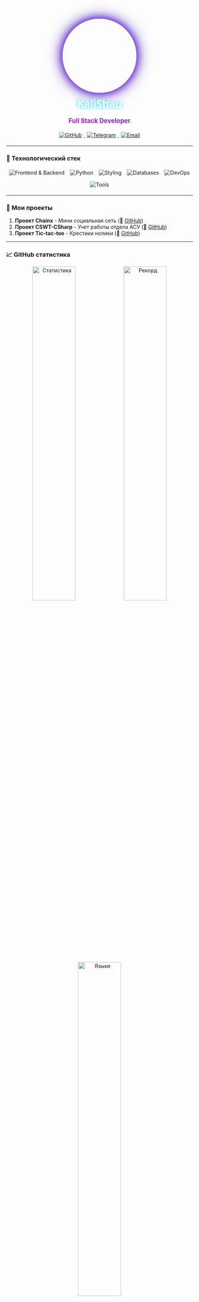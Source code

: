 <div align="center">
  <img src="https://avatars.githubusercontent.com/u/135017329" width="200" style="border-radius: 50%; box-shadow: 0 0 20px #5e17eb, 0 0 40px #3a0ca3; transition: transform 0.3s;" onmouseover="this.style.transform='scale(1.05)'" onmouseout="this.style.transform='scale(1)'"/>
  
  <h1 style="font-family: 'Segoe UI', sans-serif; color: #fff; text-shadow: 0 0 10px #00d9ff; margin: 10px 0;">KaliShau</h1>
  <p style="font-size: 1.2em; background: linear-gradient(90deg, #ff00cc, #3333ff); -webkit-background-clip: text; -webkit-text-fill-color: transparent; font-weight: bold;">Full Stack Developer</p>

  <div style="margin: 20px 0;">
    <a href="https://github.com/KaliShau" target="_blank">
      <img src="https://img.shields.io/badge/GitHub-000000?style=for-the-badge&logo=GitHub&logoColor=white" alt="GitHub" style="margin: 0 5px;"/>
    </a>
    <a href="https://t.me/KaliShau" target="_blank">
      <img src="https://img.shields.io/badge/Telegram-26A5E4?style=for-the-badge&logo=Telegram&logoColor=white" alt="Telegram" style="margin: 0 5px;"/>
    </a>
    <a href="mailto:fa6248122@gmail.com">
      <img src="https://img.shields.io/badge/Email-D14836?style=for-the-badge&logo=Gmail&logoColor=white" alt="Email" style="margin: 0 5px;"/>
    </a>
  </div>
</div>

---

### 🚀 Технологический стек

<div align="center" style="display: flex; flex-wrap: wrap; justify-content: center; gap: 15px; margin: 20px 0;">
  <img src="https://skillicons.dev/icons?i=js,ts,react,nextjs,nodejs,express" alt="Frontend & Backend"/>
  <img src="https://skillicons.dev/icons?i=python,django" alt="Python"/>
  <img src="https://skillicons.dev/icons?i=html,css,tailwind,sass" alt="Styling"/>
  <img src="https://skillicons.dev/icons?i=postgres,mysql" alt="Databases"/>
  <img src="https://skillicons.dev/icons?i=git,docker,linux" alt="DevOps"/>
  <img src="https://skillicons.dev/icons?i=vscode,figma" alt="Tools"/>
</div>

---

### 🌟 Мои проекты

1. **Проект Chainx** - Мини социальная сеть (🔗 [GitHub](https://github.com/KaliShau/Chainx))
2. **Проект СSWT-CSharp** - Учет работы отдела АСУ (🔗 [GitHub](https://github.com/KaliShau/CSWT-CSharp))
3. **Проект Tic-tac-toe** - Крестики нолики (🔗 [GitHub](https://github.com/KaliShau/Tic-tac-toe))

---

### 📈 GitHub статистика

<div align="center">
  <img src="https://github-readme-stats.vercel.app/api?username=KaliShau&show_icons=true&theme=radical&hide_border=true&bg_color=0d1117" alt="Статистика" width="48%"/>
  <img src="https://github-readme-streak-stats.herokuapp.com/?user=KaliShau&theme=radical&hide_border=true&background=0d1117" alt="Рекорд" width="48%"/>
  <img src="https://github-readme-stats.vercel.app/api/top-langs/?username=KaliShau&layout=compact&theme=radical&hide_border=true&bg_color=0d1117" alt="Языки" width="48%"/>
</div>

---

<div align="center">
  <img src="https://komarev.com/ghpvc/?username=KaliShau&style=flat-square&color=5e17eb&label=PROFILE+VIEWS" alt="Просмотры профиля"/>
</div>
